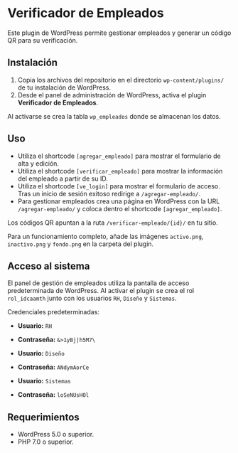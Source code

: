 # Verificador de Empleados

Este plugin de WordPress permite gestionar empleados y generar un código QR para su verificación.

## Instalación
1. Copia los archivos del repositorio en el directorio `wp-content/plugins/` de tu instalación de WordPress.
2. Desde el panel de administración de WordPress, activa el plugin **Verificador de Empleados**.

Al activarse se crea la tabla `wp_empleados` donde se almacenan los datos.

## Uso
- Utiliza el shortcode `[agregar_empleado]` para mostrar el formulario de alta y edición.
- Utiliza el shortcode `[verificar_empleado]` para mostrar la información del empleado a partir de su ID.
- Utiliza el shortcode `[ve_login]` para mostrar el formulario de acceso. Tras un inicio de sesión exitoso redirige a `/agregar-empleado/`.
- Para gestionar empleados crea una página en WordPress con la URL `/agregar-empleado/` y coloca dentro el shortcode `[agregar_empleado]`.

Los códigos QR apuntan a la ruta `/verificar-empleado/{id}/` en tu sitio.

Para un funcionamiento completo, añade las imágenes `activo.png`, `inactivo.png` y `fondo.png` en la carpeta del plugin.

## Acceso al sistema

El panel de gestión de empleados utiliza la pantalla de acceso predeterminada de WordPress.
Al activar el plugin se crea el rol `rol_idcaamth` junto con los usuarios
`RH`, `Diseño` y `Sistemas`.

Credenciales predeterminadas:

- **Usuario:** `RH`
- **Contraseña:** `&>1yBj|h5M7\`

- **Usuario:** `Diseño`
- **Contraseña:** `ANdymAorCe`

- **Usuario:** `Sistemas`
- **Contraseña:** `loSeNUsHOl`

## Requerimientos
- WordPress 5.0 o superior.
- PHP 7.0 o superior.

